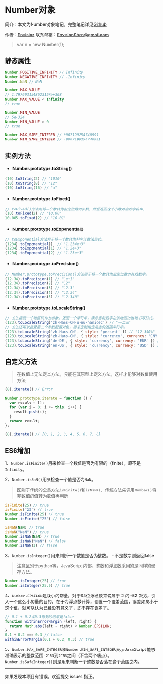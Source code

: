 # Number对象

简介：本文为Number对象笔记，完整笔记详见[Github](https://github.com/MrEnvision/Front-end_learning_notes)

作者：[Envision](https://github.com/MrEnvision)         联系邮箱：[EnvisionShen@gmail.com](mailto:EnvisionShen@gmail.com)



> var n = new Number(1);

## 静态属性

```javascript
Number.POSITIVE_INFINITY // Infinity
Number.NEGATIVE_INFINITY // -Infinity
Number.NaN // NaN

Number.MAX_VALUE
// 1.7976931348623157e+308
Number.MAX_VALUE < Infinity
// true

Number.MIN_VALUE
// 5e-324
Number.MIN_VALUE > 0
// true

Number.MAX_SAFE_INTEGER // 9007199254740991
Number.MIN_SAFE_INTEGER // -9007199254740991
```

## 实例方法

- #### Number.prototype.toString() 

```javascript
(10).toString(2) // "1010"
(10).toString(8) // "12"
(10).toString(16) // "a"
```

- #### Number.prototype.toFixed()

```javascript
// toFixed()方法先将一个数转为指定位数的小数，然后返回这个小数对应的字符串。
(10).toFixed(2) // "10.00"
10.005.toFixed(2) // "10.01"
```

- #### Number.prototype.toExponential()

```javascript
// toExponential方法用于将一个数转为科学计数法形式。
(1234).toExponential()  // "1.234e+3"
(1234).toExponential(1) // "1.2e+3"
(1234).toExponential(2) // "1.23e+3"
```

- #### Number.prototype.toPrecision() 

```javascript
// Number.prototype.toPrecision()方法用于将一个数转为指定位数的有效数字。
(12.34).toPrecision(1) // "1e+1"
(12.34).toPrecision(2) // "12"
(12.34).toPrecision(3) // "12.3"
(12.34).toPrecision(4) // "12.34"
(12.34).toPrecision(5) // "12.340"
```

- #### Number.prototype.toLocaleString()

```javascript
// 方法接受一个地区码作为参数，返回一个字符串，表示当前数字在该地区的当地书写形式。
(123).toLocaleString('zh-Hans-CN-u-nu-hanidec') // "一二三"
// 方法还可以接受第二个参数配置对象，用来定制指定用途的返回字符串。
(123).toLocaleString('zh-Hans-CN', { style: 'persent' }) // "12,300%"
(123).toLocaleString('zh-Hans-CN', { style: 'currency', currency: 'CNY' }) // "￥123.00"
(123).toLocaleString('de-DE', { style: 'currency', currency: 'EUR' }) // "123,00 €"
(123).toLocaleString('en-US', { style: 'currency', currency: 'USD' }) // "$123.00"
```

##   自定义方法

> 在数值上无法定义方法，只能在其原型上定义方法，这样才能够对数值使用方法

```javascript
(8).iterate() // Error

Number.prototype.iterate = function () {
  var result = [];
  for (var i = 0; i <= this; i++) {
    result.push(i);
  }
  return result;
};

(8).iterate() // [0, 1, 2, 3, 4, 5, 6, 7, 8]
```

## ES6增加

1、`Number.isFinite()`用来检查一个数值是否为有限的（finite），即不是`Infinity`。

2、`Number.isNaN()`用来检查一个值是否为`NaN`。

> 区别于传统的全局方法`isFinite()`和`isNaN()`，传统方法先调用`Number()`将非数值的值转为数值再判断

```javascript
isFinite(25) // true
isFinite("25") // true
Number.isFinite(25) // true
Number.isFinite("25") // false

isNaN(NaN) // true
isNaN("NaN") // true
Number.isNaN(NaN) // true
Number.isNaN("NaN") // false
Number.isNaN(1) // false
```

3、`Number.isInteger()`用来判断一个数值是否为整数。 - 不是数字则返回false

> 注意区别于python等，JavaScript 内部，整数和浮点数采用的是同样的储存方法。

```javascript
Number.isInteger(25) // true
Number.isInteger(25.0) // true
```

4、`Number.EPSILON`是极小的常量，对于64位浮点数来说等于 2 的 -52 次方，引入一个这么小的量的目的，在于为浮点数计算，设置一个误差范围，误差如果小于这个值，就可以认为已经没有意义了，即不存在误差了。

```javascript
// 0.1 + 0.2与0.3得到的结果是false
function withinErrorMargin (left, right) {
  return Math.abs(left - right) < Number.EPSILON;
}
0.1 + 0.2 === 0.3 // false
withinErrorMargin(0.1 + 0.2, 0.3) // true
```

5、`Number.MAX_SAFE_INTEGER`和`Number.MIN_SAFE_INTEGER`表示JavaScript 能够准确表示的整数范围`-2^53`到`2^53`之间（不含两个端点）。`Number.isSafeInteger()`则是用来判断一个整数是否落在这个范围之内。



------

如果发现本项目有错误，欢迎提交 issues 指正。
